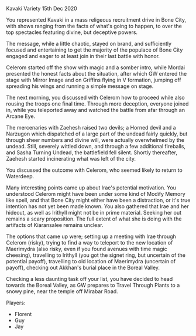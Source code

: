 Kavaki Variety
15th Dec 2020

You represented Kavaki in a mass religeous recruitment drive in Bone City, with shows ranging from the facts of what's going to happen, to over the top spectacles featuring divine, but deceptive powers.

The message, while a little chaotic, stayed on brand, and sufficiently focused and entertaining to get the majority of the populace of Bone City engaged and eager to at least join in their last battle with honor.

Celerom started off the show with magic and a somber intro, while Mordai presented the honest facts about the situation, after which GW entered the stage with Mirror Image and on Griffins flying in V formation, jumping off spreading his wings and running a simple message on stage.

The next morning, you discussed with Celerom how to proceed while also rousing the troops one final time. Through more deception, everyone joined in, while you teleported away and watched the battle from afar through an Arcane Eye.

The mercenaries with Zaehesh raised two devils; a Horned devil and a Narzugon which dispatched of a large part of the undead fairly quickly, but through sheer numbers and divine will, were actually overwhelmed by the undead. Still, severely wittled down, and through a few additional fireballs, and Sasha Turning Undead, the battlefield fell silent. Shortly thereafter, Zaehesh started incinerating what was left of the city.

You discussed the outcome with Celerom, who seemed likely to return to Waterdeep.

Many interesting points came up about Irae's potential motivation. You understood Celerom might have been under some kind of Modify Memory like spell, and that Bone City might either have been a distraction, or it's true intention has not yet been made known. You also gathered that Irae and her hideout, as well as Irithyll might not be in prime material. Seeking her out remains a scary proposition. The full extent of what she is doing with the artifacts of Kiaransalee remains unclear.

The options that came up were; setting up a meeting with Irae through Celerom (risky), trying to find a way to teleport to the new location of Maerimydra (also risky, even if you found avenues with time magic cheesing), travelling to Irithyll (you got the signet ring, but uncertain of the potential payoff), travelling to old location of Maerimydra (uncertain of payoff), checking out Akkhan's burial place in the Boreal Valley.

Checking a less daunting task off your list, you have decided to head towards the Boreal Valley, as GW prepares to Travel Through Plants to a snowy pine, near the temple off Mirabar Road.

Players:
- Florent
- Guy
- Jay
